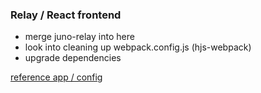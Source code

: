 
### Relay / React frontend

- merge juno-relay into here
- look into cleaning up webpack.config.js (hjs-webpack)
- upgrade dependencies


[reference app / config](https://github.com/fullstackreact/react-yelp-clone)
